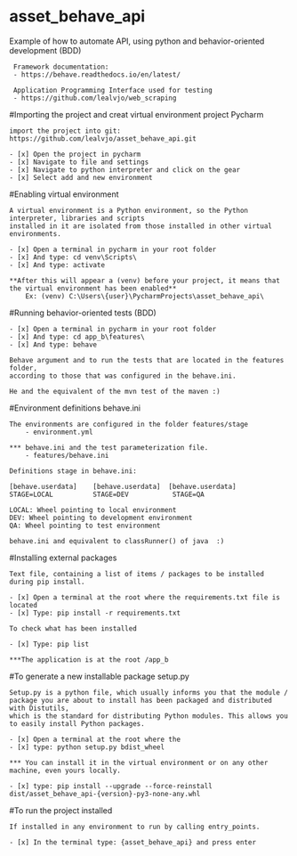 # asset_behave_api
Example of how to automate API, using python and behavior-oriented development (BDD)
     
     Framework documentation:
     - https://behave.readthedocs.io/en/latest/

     Application Programming Interface used for testing
     - https://github.com/lealvjo/web_scraping

#Importing the project and creat virtual environment project Pycharm

    import the project into git: https://github.com/lealvjo/asset_behave_api.git
    
    - [x] Open the project in pycharm
    - [x] Navigate to file and settings
    - [x] Navigate to python interpreter and click on the gear
    - [x] Select add and new environment
    
#Enabling virtual environment
    
    A virtual environment is a Python environment, so the Python interpreter, libraries and scripts 
    installed in it are isolated from those installed in other virtual environments.
     
    - [x] Open a terminal in pycharm in your root folder
    - [x] And type: cd venv\Scripts\
    - [x] And type: activate
    
    **After this will appear a (venv) before your project, it means that the virtual environment has been enabled**
        Ex: (venv) C:\Users\{user}\PycharmProjects\asset_behave_api\

#Running behavior-oriented tests (BDD)

    - [x] Open a terminal in pycharm in your root folder
    - [x] And type: cd app_b\features\
    - [x] And type: behave

    Behave argument and to run the tests that are located in the features folder, 
    according to those that was configured in the behave.ini.

    He and the equivalent of the mvn test of the maven :)

#Environment definitions behave.ini

    The environments are configured in the folder features/stage
        - environment.yml
    
    *** behave.ini and the test parameterization file.
        - features/behave.ini
    
    Definitions stage in behave.ini:
    
    [behave.userdata]    [behave.userdata]  [behave.userdata]
    STAGE=LOCAL          STAGE=DEV           STAGE=QA  
    
    LOCAL: Wheel pointing to local environment
    DEV: Wheel pointing to development environment
    QA: Wheel pointing to test environment
 
    behave.ini and equivalent to classRunner() of java  :)

#Installing external packages

    Text file, containing a list of items / packages to be installed during pip install.

    - [x] Open a terminal at the root where the requirements.txt file is located
    - [x] Type: pip install -r requirements.txt
    
    To check what has been installed
    
    - [x] Type: pip list
    
    ***The application is at the root /app_b
    
    
#To generate a new installable package setup.py

    Setup.py is a python file, which usually informs you that the module / package you are about to install has been packaged and distributed with Distutils, 
    which is the standard for distributing Python modules. This allows you to easily install Python packages.
    
    - [x] Open a terminal at the root where the
    - [x] type: python setup.py bdist_wheel
    
    *** You can install it in the virtual environment or on any other machine, even yours locally.
    
    - [x] type: pip install --upgrade --force-reinstall dist/asset_behave_api-{version}-py3-none-any.whl
    

#To run the project installed

    If installed in any environment to run by calling entry_points.
    
    - [x] In the terminal type: {asset_behave_api} and press enter
    
    

